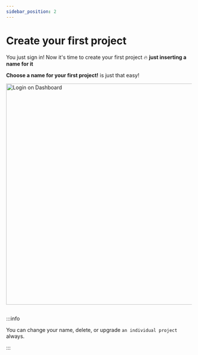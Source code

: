```yaml
---
sidebar_position: 2
---
```


# Create your first project

You just sign in! Now it's time to create your first project 🔥 
**just inserting a name for it** 



 **Choose a name for your first project!** is just that easy!

<img src="/img/first.jpg" alt="Login on Dashboard" width="600"/>

##

:::info

You can change your name, delete, or upgrade `an individual project` always.

:::